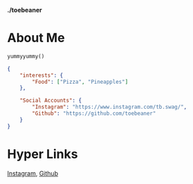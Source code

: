 **./toebeaner**
# About Me
```py
yummyyummy()
```
```json
{
    "interests": {
        "Food": ["Pizza", "Pineapples"]
    },

    "Social Accounts": {
        "Instagram": "https://www.instagram.com/tb.swag/",
        "Github": "https://github.com/toebeaner"
    }
}
```

# Hyper Links
[Instagram](https://www.instagram.com/tb.swag/), [Github](https://github.com/toebeaner)
